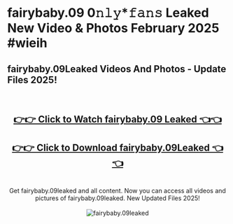 # fairybaby.09 0𝚗𝚕𝚢*𝚏𝚊𝚗𝚜 Leaked New Video & Photos February 2025 #wieih

<h2>fairybaby.09Leaked Videos And Photos - Update Files 2025!</h2>
<br>
<div align="center">
<h2><a href="https://mediaupload.pro?title=fairybaby.09&ref=11F" rel="nofollow">👉👉 Click to Watch fairybaby.09 Leaked 👈👈</a></h2>
<h2><a href="https://mediaupload.pro?title=fairybaby.09&ref=11F" rel="nofollow">👉👉 Click to Download fairybaby.09Leaked 👈👈</a></h2>
<br>
Get fairybaby.09leaked and all content. Now you can access all videos and pictures of fairybaby.09leaked. New Updated Files 2025!
<br>
<br>
<a href="https://mediaupload.pro?title=fairybaby.09&ref=11F" rel="nofollow" data-target="animated-image.originalLink"><img src="https://i.ibb.co/Gkj2r4b/banner.png" alt="fairybaby.09leaked" style="max-width: 100%; display: inline-block;" data-target="animated-image.originalImage"></a>
</div>
<br>

